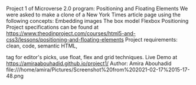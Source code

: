 Project 1 of Microverse 2.0 program: Positioning and Floating Elements 
We were asked to make a clone of a New York Times article page using the following concepts: 
Embedding images
The box model
Flexbox
Positioning
Project specifications can be found at https://www.theodinproject.com/courses/html5-and-css3/lessons/positioning-and-floating-elements
Project requirements: 
clean, code, semantic HTML, <aside> tag for editor's picks, use float, flex and grid techniques. 
Live Demo at https://amiraabouhadid.github.io/project1/
Author: Amira Abouhadid
file:///home/amira/Pictures/Screenshot%20from%202021-02-17%2015-17-48.png
